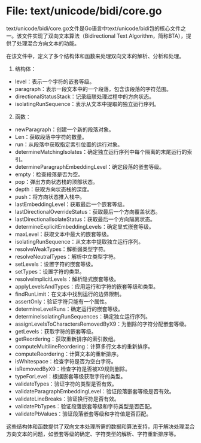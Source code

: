 # File: text/unicode/bidi/core.go

text/unicode/bidi/core.go文件是Go语言中text/unicode/bidi包的核心文件之一。该文件实现了双向文本算法（Bidirectional Text Algorithm，简称BTA），提供了处理混合方向文本的功能。

在该文件中，定义了多个结构体和函数来处理双向文本的解析、分析和处理。

1. 结构体：
- level：表示一个字符的嵌套等级。
- paragraph：表示一段文本中的一个段落，包含该段落的字符范围。
- directionalStatusStack：记录级联处理过程中的方向状态。
- isolatingRunSequence：表示从文本中提取的独立运行序列。

2. 函数：
- newParagraph：创建一个新的段落对象。
- Len：获取段落中字符的数量。
- run：从段落中获取指定索引位置的运行对象。
- determineMatchingIsolates：确定独立运行序列中每个隔离的末尾运行的索引。
- determineParagraphEmbeddingLevel：确定段落的嵌套等级。
- empty：检查段落是否为空。
- pop：弹出方向状态栈的顶部状态。
- depth：获取方向状态栈的深度。
- push：将方向状态推入栈中。
- lastEmbeddingLevel：获取最后一个嵌套等级。
- lastDirectionalOverrideStatus：获取最后一个方向覆盖状态。
- lastDirectionalIsolateStatus：获取最后一个方向隔离状态。
- determineExplicitEmbeddingLevels：确定显式嵌套等级。
- maxLevel：获取文本中最大的嵌套等级。
- isolatingRunSequence：从文本中提取独立运行序列。
- resolveWeakTypes：解析弱类型字符。
- resolveNeutralTypes：解析中立类型字符。
- setLevels：设置字符的嵌套等级。
- setTypes：设置字符的类型。
- resolveImplicitLevels：解析隐式嵌套等级。
- applyLevelsAndTypes：应用运行和字符的嵌套等级和类型。
- findRunLimit：在文本中找到运行的边界限制。
- assertOnly：验证字符只能有一个属性。
- determineLevelRuns：确定运行的嵌套等级。
- determineIsolatingRunSequences：确定独立运行序列。
- assignLevelsToCharactersRemovedByX9：为删除的字符分配嵌套等级。
- getLevels：获取字符的嵌套等级。
- getReordering：获取重新排序的索引数组。
- computeMultilineReordering：计算多行文本的重新排序。
- computeReordering：计算文本的重新排序。
- isWhitespace：检查字符是否为空白字符。
- isRemovedByX9：检查字符是否被X9规则删除。
- typeForLevel：根据嵌套等级获取字符的类型。
- validateTypes：验证字符的类型是否有效。
- validateParagraphEmbeddingLevel：验证段落嵌套等级是否有效。
- validateLineBreaks：验证换行符是否有效。
- validatePbTypes：验证段落嵌套等级和字符类型是否匹配。
- validatePbValues：验证段落嵌套等级和字符值是否匹配。

这些结构体和函数提供了双向文本处理所需的数据和算法支持，用于解决处理混合方向文本的问题，如嵌套等级的确定、字符类型的解析、字符重新排序等。

